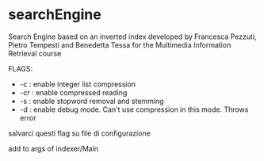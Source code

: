 # searchEngine
Search Engine based on an inverted index developed by Francesca Pezzuti, Pietro Tempesti and Benedetta Tessa for the Multimedia Information Retrieval course

FLAGS:
- -c : enable integer list compression 
- -cr : enable compressed reading
- -s : enable stopword removal and stemming
- -d : enable debug mode. Can't use compression in this mode. Throws error

salvarci questi flag su file di configurazione

add to args of indexer/Main 


